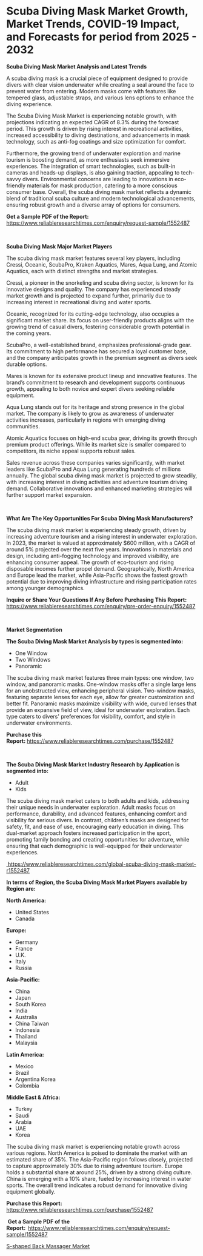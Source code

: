 <p><h1>Scuba Diving Mask Market Growth, Market Trends, COVID-19 Impact, and Forecasts for period from 2025 - 2032</h1></p><p><strong>Scuba Diving Mask Market Analysis and Latest Trends</strong></p>
<p><p>A scuba diving mask is a crucial piece of equipment designed to provide divers with clear vision underwater while creating a seal around the face to prevent water from entering. Modern masks come with features like tempered glass, adjustable straps, and various lens options to enhance the diving experience.</p><p>The Scuba Diving Mask Market is experiencing notable growth, with projections indicating an expected CAGR of 8.3% during the forecast period. This growth is driven by rising interest in recreational activities, increased accessibility to diving destinations, and advancements in mask technology, such as anti-fog coatings and size optimization for comfort. </p><p>Furthermore, the growing trend of underwater exploration and marine tourism is boosting demand, as more enthusiasts seek immersive experiences. The integration of smart technologies, such as built-in cameras and heads-up displays, is also gaining traction, appealing to tech-savvy divers. Environmental concerns are leading to innovations in eco-friendly materials for mask production, catering to a more conscious consumer base. Overall, the scuba diving mask market reflects a dynamic blend of traditional scuba culture and modern technological advancements, ensuring robust growth and a diverse array of options for consumers.</p></p>
<p><strong>Get a Sample PDF of the Report:&nbsp;</strong> <a href="https://www.reliableresearchtimes.com/enquiry/request-sample/1552487?utm_campaign=2383&utm_medium=2&utm_source=Github&utm_content=ia&utm_term=09022025&utm_id=scuba-diving-mask">https://www.reliableresearchtimes.com/enquiry/request-sample/1552487</a></p>
<p>&nbsp;</p>
<p><strong>Scuba Diving Mask Major Market Players</strong></p>
<p><p>The scuba diving mask market features several key players, including Cressi, Oceanic, ScubaPro, Kraken Aquatics, Mares, Aqua Lung, and Atomic Aquatics, each with distinct strengths and market strategies.</p><p>Cressi, a pioneer in the snorkeling and scuba diving sector, is known for its innovative designs and quality. The company has experienced steady market growth and is projected to expand further, primarily due to increasing interest in recreational diving and water sports.</p><p>Oceanic, recognized for its cutting-edge technology, also occupies a significant market share. Its focus on user-friendly products aligns with the growing trend of casual divers, fostering considerable growth potential in the coming years.</p><p>ScubaPro, a well-established brand, emphasizes professional-grade gear. Its commitment to high performance has secured a loyal customer base, and the company anticipates growth in the premium segment as divers seek durable options.</p><p>Mares is known for its extensive product lineup and innovative features. The brand’s commitment to research and development supports continuous growth, appealing to both novice and expert divers seeking reliable equipment.</p><p>Aqua Lung stands out for its heritage and strong presence in the global market. The company is likely to grow as awareness of underwater activities increases, particularly in regions with emerging diving communities.</p><p>Atomic Aquatics focuses on high-end scuba gear, driving its growth through premium product offerings. While its market size is smaller compared to competitors, its niche appeal supports robust sales.</p><p>Sales revenue across these companies varies significantly, with market leaders like ScubaPro and Aqua Lung generating hundreds of millions annually. The global scuba diving mask market is projected to grow steadily, with increasing interest in diving activities and adventure tourism driving demand. Collaborative innovations and enhanced marketing strategies will further support market expansion.</p></p>
<p>&nbsp;</p>
<p><strong>What Are The Key Opportunities For Scuba Diving Mask Manufacturers?</strong></p>
<p><p>The scuba diving mask market is experiencing steady growth, driven by increasing adventure tourism and a rising interest in underwater exploration. In 2023, the market is valued at approximately $600 million, with a CAGR of around 5% projected over the next five years. Innovations in materials and design, including anti-fogging technology and improved visibility, are enhancing consumer appeal. The growth of eco-tourism and rising disposable incomes further propel demand. Geographically, North America and Europe lead the market, while Asia-Pacific shows the fastest growth potential due to improving diving infrastructure and rising participation rates among younger demographics.</p></p>
<p><strong>Inquire or Share Your Questions If Any Before Purchasing This Report:</strong> <a href="https://www.reliableresearchtimes.com/enquiry/pre-order-enquiry/1552487?utm_campaign=2383&utm_medium=2&utm_source=Github&utm_content=ia&utm_term=09022025&utm_id=scuba-diving-mask">https://www.reliableresearchtimes.com/enquiry/pre-order-enquiry/1552487</a></p>
<p>&nbsp;</p>
<p><strong>Market Segmentation</strong></p>
<p><strong>The Scuba Diving Mask Market Analysis by types is segmented into:</strong></p>
<p><ul><li>One Window</li><li>Two Windows</li><li>Panoramic</li></ul></p>
<p><p>The scuba diving mask market features three main types: one window, two window, and panoramic masks. One-window masks offer a single large lens for an unobstructed view, enhancing peripheral vision. Two-window masks, featuring separate lenses for each eye, allow for greater customization and better fit. Panoramic masks maximize visibility with wide, curved lenses that provide an expansive field of view, ideal for underwater exploration. Each type caters to divers' preferences for visibility, comfort, and style in underwater environments.</p></p>
<p><strong>Purchase this Report:&nbsp;</strong><a href="https://www.reliableresearchtimes.com/purchase/1552487?utm_campaign=2383&utm_medium=2&utm_source=Github&utm_content=ia&utm_term=09022025&utm_id=scuba-diving-mask">https://www.reliableresearchtimes.com/purchase/1552487</a></p>
<p>&nbsp;</p>
<p><strong>The Scuba Diving Mask Market Industry Research by Application is segmented into:</strong></p>
<p><ul><li>Adult</li><li>Kids</li></ul></p>
<p><p>The scuba diving mask market caters to both adults and kids, addressing their unique needs in underwater exploration. Adult masks focus on performance, durability, and advanced features, enhancing comfort and visibility for serious divers. In contrast, children’s masks are designed for safety, fit, and ease of use, encouraging early education in diving. This dual-market approach fosters increased participation in the sport, promoting family bonding and creating opportunities for adventure, while ensuring that each demographic is well-equipped for their underwater experiences.</p></p>
<p><a href="https://www.reliableresearchtimes.com/global-scuba-diving-mask-market-r1552487?utm_campaign=2383&utm_medium=2&utm_source=Github&utm_content=ia&utm_term=09022025&utm_id=scuba-diving-mask">&nbsp;https://www.reliableresearchtimes.com/global-scuba-diving-mask-market-r1552487</a></p>
<p><strong>In terms of Region, the Scuba Diving Mask Market Players available by Region are:</strong></p>
<p>
    <p> <strong> North America: </strong>
        <ul>
            <li>United States</li>
            <li>Canada</li>
        </ul>
        </p> 
    <p> <strong> Europe: </strong>
        <ul>
            <li>Germany</li>
            <li>France</li>
            <li>U.K.</li>
            <li>Italy</li>
            <li>Russia</li>
        </ul>
        </p> 
    <p> <strong> Asia-Pacific: </strong>
        <ul>
            <li>China</li>
            <li>Japan</li>
            <li>South Korea</li>
            <li>India</li>
            <li>Australia</li>
            <li>China Taiwan</li>
            <li>Indonesia</li>
            <li>Thailand</li>
            <li>Malaysia</li>
        </ul>
        </p> 
    <p> <strong> Latin America: </strong>
        <ul>
            <li>Mexico</li>
            <li>Brazil</li>
            <li>Argentina Korea</li>
            <li>Colombia</li>
        </ul>
        </p> 
    <p> <strong> Middle East & Africa: </strong>
        <ul>
            <li>Turkey</li>
            <li>Saudi</li>
            <li>Arabia</li>
            <li>UAE</li>
            <li>Korea</li>
        </ul>
    </p>
    </p>
<p><p>The scuba diving mask market is experiencing notable growth across various regions. North America is poised to dominate the market with an estimated share of 35%. The Asia-Pacific region follows closely, projected to capture approximately 30% due to rising adventure tourism. Europe holds a substantial share at around 25%, driven by a strong diving culture. China is emerging with a 10% share, fueled by increasing interest in water sports. The overall trend indicates a robust demand for innovative diving equipment globally.</p></p>
<p><strong>Purchase this Report: </strong><a href="https://www.reliableresearchtimes.com/purchase/1552487?utm_campaign=2383&utm_medium=2&utm_source=Github&utm_content=ia&utm_term=09022025&utm_id=scuba-diving-mask">https://www.reliableresearchtimes.com/purchase/1552487</a></p>
<p>&nbsp;<strong>Get a Sample PDF of the Report:&nbsp;&nbsp;</strong><a href="https://www.reliableresearchtimes.com/enquiry/request-sample/1552487?utm_campaign=2383&utm_medium=2&utm_source=Github&utm_content=ia&utm_term=09022025&utm_id=scuba-diving-mask">https://www.reliableresearchtimes.com/enquiry/request-sample/1552487</a></p>
<p><strong></strong></p>
<p><p><a href="https://github.com/semiensamuel72378/Market-Research-Report-List-1/blob/main/s-shaped-back-massager-market.md?utm_campaign=2383&utm_medium=2&utm_source=Github&utm_content=ia&utm_term=09022025&utm_id=scuba-diving-mask">S-shaped Back Massager Market</a></p></p>